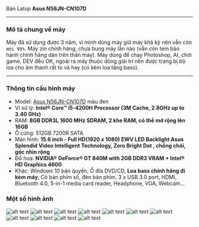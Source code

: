 Bán Latop **Asus N56JN-CN107D**

---

### Mô tả chung về máy
Máy đã sử dụng được 3 năm, vì mình dùng máy giữ máy khá kỹ nên vẫn còn `mới 99%`. Máy zin chính hãng, chưa bung máy lần nào (vẫn còn tem bảo hành chính hãng dán trên thân máy). Máy dùng để chạy Photoshop, AI, chơi game, DEV đều OK, ngoài ra máy thuộc dòng giải trí nên được trang bị bộ loa cho âm thanh rất to và hay (có kèm loa tăng bass).

---

### Thông tin cấu hình máy

- Model: [Asus N56JN-CN107D](https://www.asus.com/Laptops/N56JN/) màu đen
- Vi xử lý: **Intel® Core™ i5-4200H Processor (3M Cache, 2.8GHz up to 3.40 GHz)**
- RAM: **8GB DDR3L 1600 MHz SDRAM, 2 khe RAM, có thể mở rộng lên 16GB**
- Ổ cứng: 512GB 7200R SATA
- Màn hình: **15.6 inch - Full HD(1920 x 1080) EWV LED Backlight Asus Splendid Video Intelligent Technology, Zero Bright Dot , chống chói, góc nhìn rộng**
- Đồ hoạ: **NVIDIA® GeForce® GT 840M with 2GB DDR3 VRAM + Intel® HD Graphics 4600**
- Khác: Windows 10 bản quyền, Ổ đĩa DVD/CD, **Loa bass chính hãng đi kèm máy**, Có bàn phím số, đèn bàn phím, 3 x USB 3.0 port, HDMI, Bluetooth 4.0, 5-in-1 media card reader, Headphone, VGA, Webcam...


### Một số hình ảnh

![alt text][1]
![alt text][2]
![alt text][3]
![alt text][4]
![alt text][5]
![alt text][6]
![alt text][7]
![alt text][8]
![alt text][9]
![alt text][10]
![alt text][11]

[1]: ./images/1.jpg "Hình 01"
[2]: ./images/2.jpg "Hình 02"
[3]: ./images/3.jpg "Hình 03"
[4]: ./images/4.jpg "Hình 04"
[5]: ./images/5.jpg "Hình 05"
[6]: ./images/6.jpg "Hình 06"
[7]: ./images/7.jpg "Hình 07"
[8]: ./images/8.jpg "Hình 08"
[9]: ./images/9.jpg "Hình 09"
[10]: ./images/10.jpg "Hình 10"
[11]: ./images/11.jpg "Hình 11"